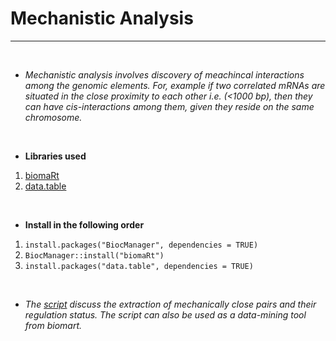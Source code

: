 # Mechanistic Analysis
---
<br>

* *Mechanistic analysis involves discovery of meachincal interactions among the genomic elements. For, example if two correlated mRNAs are situated in the close proximity to each other i.e. (<1000 bp), then they can have cis-interactions among them, given they reside on the same chromosome.*

<br>

* **Libraries used**
1. [biomaRt](https://bioconductor.org/packages/release/bioc/html/biomaRt.html)
2. [data.table](https://cran.r-project.org/web/packages/data.table/vignettes/datatable-intro.html)

<br>

* **Install in the following order**
1. ```install.packages("BiocManager", dependencies = TRUE)```
2. ```BiocManager::install("biomaRt")```
3. ```install.packages("data.table", dependencies = TRUE)```

<br>

* *The [script](https://raw.githubusercontent.com/spriyansh/Micro-Array-Data-Analysis/master/Mechanistic_Analysis/mechanic_pairs.R) discuss the extraction of mechanically close pairs and their regulation status. The script can also be used as a data-mining tool from biomart.*
